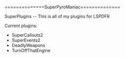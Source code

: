 ==============SuperPyroManiac==============

SuperPlugins -- This is all of my plugins for LSPDFR



Current plugins:
- SuperCallouts2
- SuperEvents2
- DeadlyWeapons
- TurnOffThatEngine
